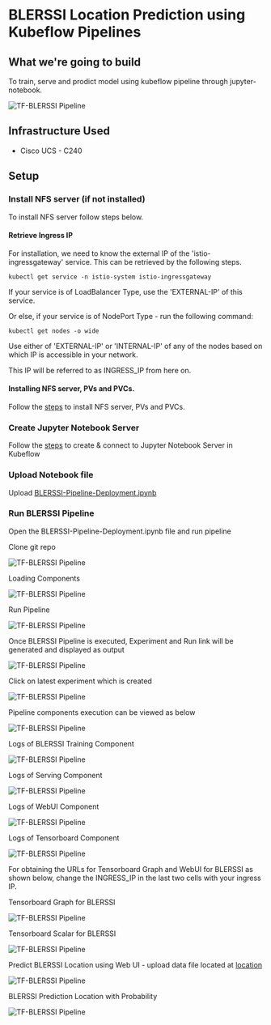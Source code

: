 # BLERSSI Location Prediction using Kubeflow Pipelines

## What we're going to build

To train, serve and prodict  model  using kubeflow pipeline through jupyter-notebook.

![TF-BLERSSI Pipeline](pictures/0-blerssi-graph.png)

## Infrastructure Used

* Cisco UCS - C240

## Setup

### Install NFS server (if not installed)

To install NFS server follow steps below.

#### Retrieve Ingress IP

For installation, we need to know the external IP of the 'istio-ingressgateway' service. This can be retrieved by the following steps.  

```
kubectl get service -n istio-system istio-ingressgateway
```

If your service is of LoadBalancer Type, use the 'EXTERNAL-IP' of this service.  

Or else, if your service is of NodePort Type - run the following command:  

```
kubectl get nodes -o wide
```

Use either of 'EXTERNAL-IP' or 'INTERNAL-IP' of any of the nodes based on which IP is accessible in your network.  

This IP will be referred to as INGRESS_IP from here on.

#### Installing NFS server, PVs and PVCs.

Follow the [steps](./../install/) to install NFS server, PVs and PVCs.

### Create Jupyter Notebook Server

Follow the [steps](./../notebook#create--connect-to-jupyter-notebook-server) to create & connect to Jupyter Notebook Server in Kubeflow

### Upload Notebook file

Upload [BLERSSI-Pipeline-Deployment.ipynb](BLERSSI-Pipeline-Deployment.ipynb)

### Run BLERSSI Pipeline

Open the BLERSSI-Pipeline-Deployment.ipynb file and run pipeline

Clone git repo

![TF-BLERSSI Pipeline](pictures/1-git-clone.PNG)

Loading Components

![TF-BLERSSI Pipeline](pictures/2-load-compoents.PNG)


Run Pipeline

![TF-BLERSSI Pipeline](pictures/2-run-pipeline.PNG)


Once BLERSSI Pipeline is executed, Experiment and Run link will be generated and displayed as output

![TF-BLERSSI Pipeline](pictures/3-exp-link.PNG)


Click on latest experiment which is created 

![TF-BLERSSI Pipeline](pictures/4-pipeline-created.PNG)


Pipeline components execution can be viewed as below

![TF-BLERSSI Pipeline](pictures/6-pipeline-completed.PNG)


Logs of BLERSSI Training Component

![TF-BLERSSI Pipeline](pictures/2-training.PNG)


Logs of Serving Component

![TF-BLERSSI Pipeline](pictures/3-serving.PNG)


Logs of WebUI Component

![TF-BLERSSI Pipeline](pictures/4-webui.PNG)


Logs of Tensorboard Component

![TF-BLERSSI Pipeline](pictures/5-tensorboard-log.PNG)

For obtaining the URLs for Tensorboard Graph and WebUI for BLERSSI as shown below, change the INGRESS_IP in the last two cells with your ingress IP.

Tensorboard Graph for BLERSSI

![TF-BLERSSI Pipeline](pictures/5-tensorboard-graph.PNG)


Tensorboard Scalar for BLERSSI

![TF-BLERSSI Pipeline](pictures/5-tensorboard-scalar.PNG)


Predict BLERSSI Location using Web UI - upload data file located at [location](./../data/iBeacon_RSSI_Unlabeled_truncated.csv)

![TF-BLERSSI Pipeline](pictures/7-upload-file-1.png)


BLERSSI Prediction Location with Probability

![TF-BLERSSI Pipeline](pictures/8-show-table.PNG)
